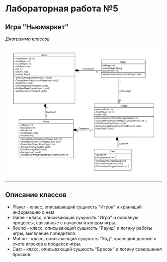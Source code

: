 # Лабораторная работа №5
## Игра "Ньюмаркет"

*Диаграмма классов*

![Диаграмма классов](5lab.PNG)

___

## Описание классов
* Player - класс, описывающий сущность "Игрок" и хранящий информацию о нем
* Game - класс, описывающий сущность "Игра" и основную процессы, связанные с началом и концом игры.
* Round - класс, описывающий сущность "Раунд" и логику работы игры, выявление победителя.
* Motion - класс, описывающий сущность "Ход", хранящий данные о счете игроков в процессе игры.
* Cast - класс, описывающий сущность "Бросок" и логику совершения бросков.
